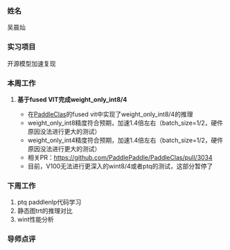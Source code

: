 ### 姓名
吴晨灿

### 实习项目
开源模型加速复现

### 本周工作

1. **基于fused VIT完成weight_only_int8/4**

	* 在[PaddleClas](https://github.com/PaddlePaddle/PaddleClas)的fused vit中实现了weight_only_int8/4的推理
	* weight_only_int8精度符合预期，加速1.4倍左右（batch_size=1/2，硬件原因没法进行更大的测试）
	* weight_only_int4精度符合预期，加速1.4倍左右（batch_size=1/2，硬件原因没法进行更大的测试）
	* 相关PR：https://github.com/PaddlePaddle/PaddleClas/pull/3034
	* 目前，V100无法进行更深入的wint8/4或者ptq的测试，这部分暂停了


### 下周工作

1. ptq paddlenlp代码学习
2. 静态图trt的推理对比
3. wint性能分析

### 导师点评
